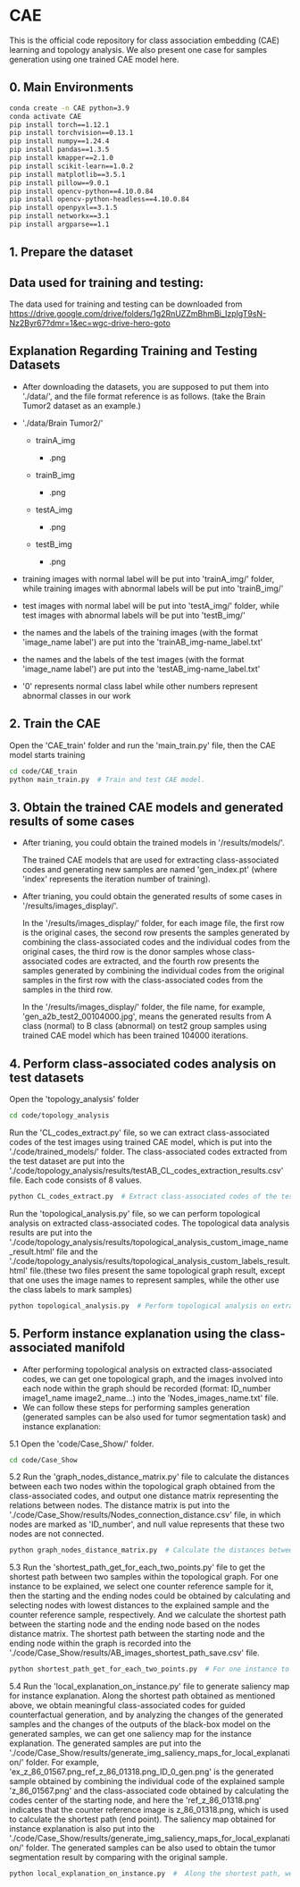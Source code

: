# CAE
This is the official code repository for class association embedding (CAE) learning and topology analysis. We also present one case for samples generation using one trained CAE model here.


## 0. Main Environments
```bash
conda create -n CAE python=3.9
conda activate CAE
pip install torch==1.12.1
pip install torchvision==0.13.1
pip install numpy==1.24.4
pip install pandas==1.3.5
pip install kmapper==2.1.0
pip install scikit-learn==1.0.2
pip install matplotlib==3.5.1
pip install pillow==9.0.1
pip install opencv-python==4.10.0.84
pip install opencv-python-headless==4.10.0.84
pip install openpyxl==3.1.5
pip install networkx==3.1
pip install argparse==1.1
```



## 1. Prepare the dataset

## Data used for training and testing:
The data used for training and testing can be downloaded from https://drive.google.com/drive/folders/1g2RnUZZmBhmBi_IzplgT9sN-Nz2Byr67?dmr=1&ec=wgc-drive-hero-goto

## Explanation Regarding Training and Testing Datasets
- After downloading the datasets, you are supposed to put them into './data/', and the file format reference is as follows. (take the Brain Tumor2 dataset as an example.)

- './data/Brain Tumor2/'
  - trainA_img
    - .png
  - trainB_img
    - .png
  
  - testA_img
    - .png
  - testB_img
    - .png

- training images with normal label will be put into 'trainA_img/' folder, while training images with abnormal labels will be put into 'trainB_img/'
- test images with normal label will be put into 'testA_img/' folder, while test images with abnormal labels will be put into 'testB_img/'
- the names and the labels of the training images (with the format 'image_name label') are put into the 'trainAB_img-name_label.txt'
- the names and the labels of the test images (with the format 'image_name label') are put into the 'testAB_img-name_label.txt'
- '0' represents normal class label while other numbers represent abnormal classes in our work

## 2. Train the CAE
Open the 'CAE_train' folder and run the 'main_train.py' file, then the CAE model starts training
```bash
cd code/CAE_train
python main_train.py  # Train and test CAE model.
```

## 3. Obtain the trained CAE models and generated results of some cases
- After trianing, you could obtain the trained models in '/results/models/'.

  The trained CAE models that are used for extracting class-associated codes and generating new samples are named 'gen_index.pt' (where 'index' represents the iteration number of training).

- After trianing, you could obtain the generated results of some cases in '/results/images_display/'.

  In the '/results/images_display/' folder, for each image file, the first row is the original cases, the second row presents the samples generated by combining the class-associated codes and the individual codes from the original cases, the third row is the donor samples whose class-associated codes are extracted, and the fourth row presents the samples generated by combining the individual codes from the original samples in the first row with the class-associated codes from the samples in the third row.
  
  In the '/results/images_display/' folder, the file name, for example, 'gen_a2b_test2_00104000.jpg', means the generated results from A class (normal) to B class (abnormal) on test2 group samples using trained CAE model which has been trained 104000 iterations.


## 4. Perform class-associated codes analysis on test datasets
Open the 'topology_analysis' folder
```bash
cd code/topology_analysis
```

Run the 'CL_codes_extract.py' file, so we can extract class-associated codes of the test images using trained CAE model, which is put into the './code/trained_models/' folder.
The class-associated codes extracted from the test dataset are put into the './code/topology_analysis/results/testAB_CL_codes_extraction_results.csv' file. Each code consists of 8 values.
```bash
python CL_codes_extract.py  # Extract class-associated codes of the test images using trained models.
```

Run the 'topological_analysis.py' file, so we can perform topological analysis on extracted class-associated codes.
The topological data analysis results are put into the './code/topology_analysis/results/topological_analysis_custom_image_name_result.html' file and the './code/topology_analysis/results/topological_analysis_custom_labels_result.html' file.(these two files present the same topological graph result, except that one uses the image names to represent samples, while the other use the class labels to mark samples)
```bash
python topological_analysis.py  # Perform topological analysis on extracted class-associated codes.
```



## 5. Perform instance explanation using the class-associated manifold
- After performing topological analysis on extracted class-associated codes, we can get one topological graph, and the images involved into each node within the graph should be recorded (format: ID_number image1_name image2_name...) into the 'Nodes_images_name.txt' file.
- We can follow these steps for performing samples generation (generated samples can be also used for tumor segmentation task) and instance explanation:

5.1 Open the 'code/Case_Show/' folder.
```bash
cd code/Case_Show
```

5.2 Run the 'graph_nodes_distance_matrix.py' file to calculate the distances between each two nodes within the topological graph obtained from the class-associated codes, and output one distance matrix representing the relations between nodes.
The distance matrix is put into the './code/Case_Show/results/Nodes_connection_distance.csv' file, in which nodes are marked as 'ID_number', and null value represents that these two nodes are not connected. 
```bash
python graph_nodes_distance_matrix.py  # Calculate the distances between each two nodes within the topological graph obtained from the class-associated codes, and output one distance matrix representing the relations between nodes.
```

5.3 Run the 'shortest_path_get_for_each_two_points.py' file to get the shortest path between two samples within the topological graph.
For one instance to be explained, we select one counter reference sample for it, then the starting and the ending nodes could be obtained by calculating and selecting nodes with lowest distances to the explained sample and the counter reference sample, respectively.
And we calculate the shortest path between the starting node and the ending node based on the nodes distance matrix.
The shortest path between the starting node and the ending node within the graph is recorded into the './code/Case_Show/results/AB_images_shortest_path_save.csv' file.
```bash
python shortest_path_get_for_each_two_points.py  # For one instance to be explained, we select one counter reference sample for it, and calculate the shortest path between these two sample based on the nodes distance matrix.
```

5.4 Run the 'local_explanation_on_instance.py' file to generate saliency map for instance explanation.
Along the shortest path obtained as mentioned above, we obtain meaningful class-associated codes for guided counterfactual generation, and by analyzing the changes of the generated samples and the changes of the outputs of the black-box model on the generated samples, we can get one saliency map for the instance explanation.
The generated samples are put into the './code/Case_Show/results/generate_img_saliency_maps_for_local_explanation/' folder. For example, 'ex_z_86_01567.png_ref_z_86_01318.png_ID_0_gen.png' is the generated sample obtained by combining the individual code of the explained sample 'z_86_01567.png' and the class-associated code obtained by calculating the codes center of the starting node, and here the 'ref_z_86_01318.png' indicates that the counter reference image is z_86_01318.png, which is used to calculate the shortest path (end point).
The saliency map obtained for instance explanation is also put into the './code/Case_Show/results/generate_img_saliency_maps_for_local_explanation/' folder.
The generated samples can be also used to obtain the tumor segmentation result by comparing with the original sample. 
```bash
python local_explanation_on_instance.py  #  Along the shortest path, we obtain meaningful class-associated codes for guided counterfactual generation, and by analyzing the changes of the generated samples and the changes of the outputs of the black-box model on the generated samples, we can get one saliency map for the instance explanation. 
```


